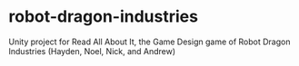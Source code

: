 # robot-dragon-industries
Unity project for Read All About It, the Game Design game of Robot Dragon Industries (Hayden, Noel, Nick, and Andrew)
